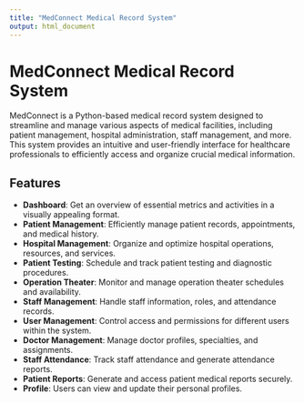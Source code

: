 ```yaml
---
title: "MedConnect Medical Record System"
output: html_document
---
```


# MedConnect Medical Record System

MedConnect is a Python-based medical record system designed to streamline and manage various aspects of medical facilities, including patient management, hospital administration, staff management, and more. This system provides an intuitive and user-friendly interface for healthcare professionals to efficiently access and organize crucial medical information.

## Features

- **Dashboard**: Get an overview of essential metrics and activities in a visually appealing format.
- **Patient Management**: Efficiently manage patient records, appointments, and medical history.
- **Hospital Management**: Organize and optimize hospital operations, resources, and services.
- **Patient Testing**: Schedule and track patient testing and diagnostic procedures.
- **Operation Theater**: Monitor and manage operation theater schedules and availability.
- **Staff Management**: Handle staff information, roles, and attendance records.
- **User Management**: Control access and permissions for different users within the system.
- **Doctor Management**: Manage doctor profiles, specialties, and assignments.
- **Staff Attendance**: Track staff attendance and generate attendance reports.
- **Patient Reports**: Generate and access patient medical reports securely.
- **Profile**: Users can view and update their personal profiles.
